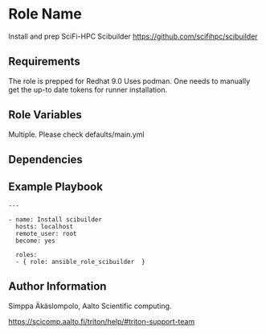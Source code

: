 Role Name
=========

Install and prep SciFi-HPC Scibuilder https://github.com/scifihpc/scibuilder

Requirements
------------

The role is prepped for Redhat 9.0
Uses podman. One needs to manually get the up-to date tokens for runner installation.

Role Variables
--------------

Multiple. Please check defaults/main.yml

Dependencies
------------


Example Playbook
----------------


```
---

- name: Install scibuilder
  hosts: localhost
  remote_user: root
  become: yes

  roles: 
  - { role: ansible_role_scibuilder  } 
```

Author Information
------------------

Simppa Äkäslompolo, Aalto Scientific computing.

https://scicomp.aalto.fi/triton/help/#triton-support-team
